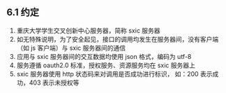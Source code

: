 ## 6.1 约定

1. 重庆大学学生交叉创新中心服务器，简称 sxic 服务器
2. 如无特殊说明，为了安全起见，接口的调用均发生在服务器间，没有客户端（如 js 客户端）与 sxic 服务器间的通信
3. 应用与 sxic 服务器间的交互数据均使用 json 格式，编码为 utf-8
4. 服务遵循 oauth2.0 标准，授权服务、资源服务均在 sxic 服务器上
5. sxic 服务器使用 http 状态码来对调用是否成功进行标识， 如：200 表示成功，403 表示未授权等